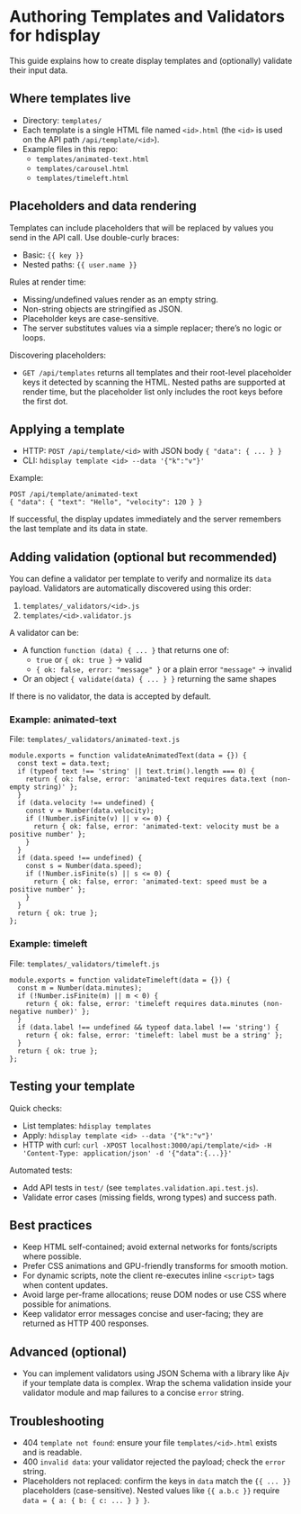 # Authoring Templates and Validators for hdisplay

This guide explains how to create display templates and (optionally) validate their input data.

## Where templates live

- Directory: `templates/`
- Each template is a single HTML file named `<id>.html` (the `<id>` is used on the API path `/api/template/<id>`).
- Example files in this repo:
  - `templates/animated-text.html`
  - `templates/carousel.html`
  - `templates/timeleft.html`

## Placeholders and data rendering

Templates can include placeholders that will be replaced by values you send in the API call. Use double-curly braces:

- Basic: `{{ key }}`
- Nested paths: `{{ user.name }}`

Rules at render time:
- Missing/undefined values render as an empty string.
- Non-string objects are stringified as JSON.
- Placeholder keys are case-sensitive.
- The server substitutes values via a simple replacer; there’s no logic or loops.

Discovering placeholders:
- `GET /api/templates` returns all templates and their root-level placeholder keys it detected by scanning the HTML. Nested paths are supported at render time, but the placeholder list only includes the root keys before the first dot.

## Applying a template

- HTTP: `POST /api/template/<id>` with JSON body `{ "data": { ... } }`
- CLI: `hdisplay template <id> --data '{"k":"v"}'`

Example:
```
POST /api/template/animated-text
{ "data": { "text": "Hello", "velocity": 120 } }
```

If successful, the display updates immediately and the server remembers the last template and its data in state.

## Adding validation (optional but recommended)

You can define a validator per template to verify and normalize its `data` payload. Validators are automatically discovered using this order:

1) `templates/_validators/<id>.js`
2) `templates/<id>.validator.js`

A validator can be:
- A function `function (data) { ... }` that returns one of:
  - `true` or `{ ok: true }` → valid
  - `{ ok: false, error: "message" }` or a plain error `"message"` → invalid
- Or an object `{ validate(data) { ... } }` returning the same shapes

If there is no validator, the data is accepted by default.

### Example: animated-text

File: `templates/_validators/animated-text.js`
```
module.exports = function validateAnimatedText(data = {}) {
  const text = data.text;
  if (typeof text !== 'string' || text.trim().length === 0) {
    return { ok: false, error: 'animated-text requires data.text (non-empty string)' };
  }
  if (data.velocity !== undefined) {
    const v = Number(data.velocity);
    if (!Number.isFinite(v) || v <= 0) {
      return { ok: false, error: 'animated-text: velocity must be a positive number' };
    }
  }
  if (data.speed !== undefined) {
    const s = Number(data.speed);
    if (!Number.isFinite(s) || s <= 0) {
      return { ok: false, error: 'animated-text: speed must be a positive number' };
    }
  }
  return { ok: true };
};
```

### Example: timeleft

File: `templates/_validators/timeleft.js`
```
module.exports = function validateTimeleft(data = {}) {
  const m = Number(data.minutes);
  if (!Number.isFinite(m) || m < 0) {
    return { ok: false, error: 'timeleft requires data.minutes (non-negative number)' };
  }
  if (data.label !== undefined && typeof data.label !== 'string') {
    return { ok: false, error: 'timeleft: label must be a string' };
  }
  return { ok: true };
};
```

## Testing your template

Quick checks:
- List templates: `hdisplay templates`
- Apply: `hdisplay template <id> --data '{"k":"v"}'`
- HTTP with curl: `curl -XPOST localhost:3000/api/template/<id> -H 'Content-Type: application/json' -d '{"data":{...}}'`

Automated tests:
- Add API tests in `test/` (see `templates.validation.api.test.js`).
- Validate error cases (missing fields, wrong types) and success path.

## Best practices

- Keep HTML self-contained; avoid external networks for fonts/scripts where possible.
- Prefer CSS animations and GPU-friendly transforms for smooth motion.
- For dynamic scripts, note the client re-executes inline `<script>` tags when content updates.
- Avoid large per-frame allocations; reuse DOM nodes or use CSS where possible for animations.
- Keep validator error messages concise and user-facing; they are returned as HTTP 400 responses.

## Advanced (optional)

- You can implement validators using JSON Schema with a library like Ajv if your template data is complex. Wrap the schema validation inside your validator module and map failures to a concise `error` string.

## Troubleshooting

- 404 `template not found`: ensure your file `templates/<id>.html` exists and is readable.
- 400 `invalid data`: your validator rejected the payload; check the `error` string.
- Placeholders not replaced: confirm the keys in `data` match the `{{ ... }}` placeholders (case-sensitive). Nested values like `{{ a.b.c }}` require `data = { a: { b: { c: ... } } }`.
